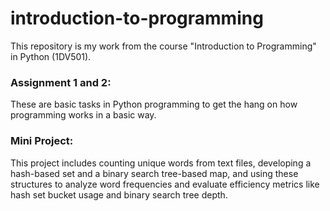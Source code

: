 # introduction-to-programming
This repository is my work from the course "Introduction to Programming" in Python (1DV501).

### Assignment 1 and 2:
These are basic tasks in Python programming to get the hang on how programming works in a basic way.

### Mini Project:
This project includes counting unique words from text files, developing a hash-based set and a binary search tree-based map, and using these structures to analyze word frequencies and evaluate efficiency metrics like hash set bucket usage and binary search tree depth.
